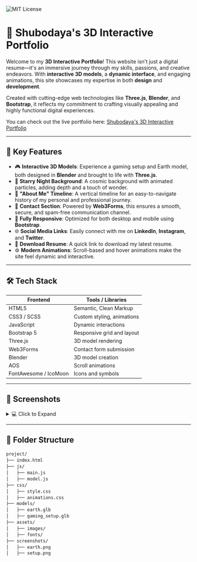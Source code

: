 ![MIT License](https://img.shields.io/badge/License-MIT-yellow.svg)
# 🌟 Shubodaya's 3D Interactive Portfolio

Welcome to my **3D Interactive Portfolio**! This website isn’t just a digital resume—it's an immersive journey through my skills, passions, and creative endeavors. With **interactive 3D models**, a **dynamic interface**, and engaging animations, this site showcases my expertise in both **design** and **development**.

Created with cutting-edge web technologies like **Three.js**, **Blender**, and **Bootstrap**, it reflects my commitment to crafting visually appealing and highly functional digital experiences. 

You can check out the live portfolio here: [Shubodaya's 3D Interactive Portfolio](https://shubodaya.github.io/3D-Porfolio/)

---

## 🚀 Key Features

- 🎮 **Interactive 3D Models**: Experience a gaming setup and Earth model, both designed in **Blender** and brought to life with **Three.js**.
- 🌠 **Starry Night Background**: A cosmic background with animated particles, adding depth and a touch of wonder.
- 🧠 **"About Me" Timeline**: A vertical timeline for an easy-to-navigate history of my personal and professional journey.
- 💬 **Contact Section**: Powered by **Web3Forms**, this ensures a smooth, secure, and spam-free communication channel.
- 📱 **Fully Responsive**: Optimized for both desktop and mobile using **Bootstrap**.
- 🌐 **Social Media Links**: Easily connect with me on **LinkedIn**, **Instagram**, and **Twitter**.
- 📄 **Download Resume**: A quick link to download my latest resume.
- ⚙️ **Modern Animations**: Scroll-based and hover animations make the site feel dynamic and interactive.

---

## 🛠️ Tech Stack

| Frontend     | Tools / Libraries           |
|--------------|-----------------------------|
| HTML5        | Semantic, Clean Markup      |
| CSS3 / SCSS  | Custom styling, animations  |
| JavaScript   | Dynamic interactions        |
| Bootstrap 5  | Responsive grid and layout  |
| Three.js     | 3D model rendering          |
| Web3Forms    | Contact form submission     |
| Blender      | 3D model creation           |
| AOS          | Scroll animations           |
| FontAwesome / IcoMoon | Icons and symbols |

---

## 📸 Screenshots

<details>
<summary>💻 Click to Expand</summary>

| 3D Earth | Gaming Setup |
|---------|--------------|
| ![Earth Model](./screenshots/earth.png) | ![Gaming Setup](./screenshots/setup.png) |

</details>

---

## 📂 Folder Structure

```bash
project/
├── index.html
├── js/
│   ├── main.js
│   ├── model.js
├── css/
│   ├── style.css
│   ├── animations.css
├── models/
│   ├── earth.glb
│   ├── gaming_setup.glb
├── assets/
│   ├── images/
│   ├── fonts/
├── screenshots/
│   ├── earth.png
│   ├── setup.png
